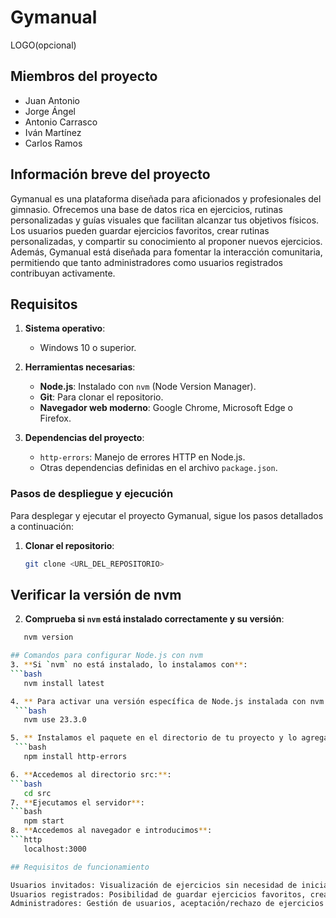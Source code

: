 # Gymanual
LOGO(opcional)

## Miembros del proyecto
- Juan Antonio
- Jorge Ángel
- Antonio Carrasco
- Iván Martínez
- Carlos Ramos

## Información breve del proyecto
Gymanual es una plataforma diseñada para aficionados y profesionales del gimnasio. Ofrecemos una base de datos rica en ejercicios, rutinas personalizadas y guías visuales que facilitan alcanzar tus objetivos físicos. Los usuarios pueden guardar ejercicios favoritos, crear rutinas personalizadas, y compartir su conocimiento al proponer nuevos ejercicios. Además, Gymanual está diseñada para fomentar la interacción comunitaria, permitiendo que tanto administradores como usuarios registrados contribuyan activamente.


## Requisitos
1. **Sistema operativo**:
   - Windows 10 o superior.

2. **Herramientas necesarias**:
   - **Node.js**: Instalado con `nvm` (Node Version Manager).
   - **Git**: Para clonar el repositorio.
   - **Navegador web moderno**: Google Chrome, Microsoft Edge o Firefox.

3. **Dependencias del proyecto**:
   - `http-errors`: Manejo de errores HTTP en Node.js.
   - Otras dependencias definidas en el archivo `package.json`.

### Pasos de despliegue y ejecución
Para desplegar y ejecutar el proyecto Gymanual, sigue los pasos detallados a continuación:

1. **Clonar el repositorio**:
   ```bash
   git clone <URL_DEL_REPOSITORIO>

## Verificar la versión de nvm
2. **Comprueba si `nvm` está instalado correctamente y su versión**:
```bash
   nvm version

## Comandos para configurar Node.js con nvm
3. **Si `nvm` no está instalado, lo instalamos con**:
```bash
   nvm install latest

4. ** Para activar una versión específica de Node.js instalada con nvm (en este caso, 23.3.0**:
 ```bash  
   nvm use 23.3.0

5. ** Instalamos el paquete en el directorio de tu proyecto y lo agrega como una dependencia en el archivo package.json.
 ```bash 
   npm install http-errors

6. **Accedemos al directorio src:**:
```bash  
   cd src
7. **Ejecutamos el servidor**:
```bash  
   npm start
8. **Accedemos al navegador e introducimos**:
```http
   localhost:3000

## Requisitos de funcionamiento

Usuarios invitados: Visualización de ejercicios sin necesidad de iniciar sesión.
Usuarios registrados: Posibilidad de guardar ejercicios favoritos, crear rutinas personalizadas y sugerir nuevos ejercicios.
Administradores: Gestión de usuarios, aceptación/rechazo de ejercicios sugeridos y supervisión del sistema.